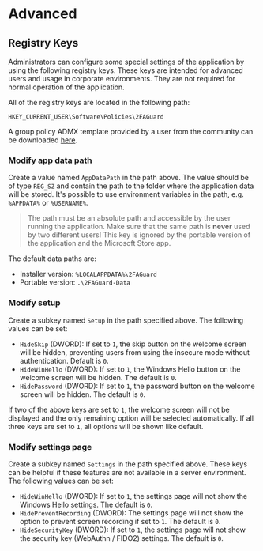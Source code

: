 # Advanced

## Registry Keys

Administrators can configure some special settings of the application by using the following registry keys. These keys are intended for advanced users and usage in corporate environments. They are not required for normal operation of the application.

All of the registry keys are located in the following path:

```
HKEY_CURRENT_USER\Software\Policies\2FAGuard
```

A group policy ADMX template provided by a user from the community can be downloaded [here](https://2faguard.app/static-content/2FAGuard-ADMX-Template.zip).

### Modify app data path

Create a value named `AppDataPath` in the path above. The value should be of type `REG_SZ` and contain the path to the folder where the application data will be stored. It's possible to use environment variables in the path, e.g. `%APPDATA%` or `%USERNAME%`.

> The path must be an absolute path and accessible by the user running the application. Make sure that the same path is **never** used by two different users! This key is ignored by the portable version of the application and the Microsoft Store app.

The default data paths are:

- Installer version: `%LOCALAPPDATA%\2FAGuard`
- Portable version: `.\2FAGuard-Data`

### Modify setup

Create a subkey named `Setup` in the path specified above. The following values can be set:

- `HideSkip` (DWORD): If set to `1`, the skip button on the welcome screen will be hidden, preventing users from using the insecure mode without authentication. Default is `0`.
- `HideWinHello` (DWORD): If set to `1`, the Windows Hello button on the welcome screen will be hidden. The default is `0`.
- `HidePassword` (DWORD): If set to `1`, the password button on the welcome screen will be hidden. The default is `0`.

If two of the above keys are set to `1`, the welcome screen will not be displayed and the only remaining option will be selected automatically. If all three keys are set to `1`, all options will be shown like default.

### Modify settings page

Create a subkey named `Settings` in the path specified above. These keys can be helpful if these features are not available in a server environment. The following values can be set:

- `HideWinHello` (DWORD): If set to `1`, the settings page will not show the Windows Hello settings. The default is `0`.
- `HidePreventRecording` (DWORD): The settings page will not show the option to prevent screen recording if set to `1`. The default is `0`.
- `HideSecurityKey` (DWORD): If set to `1`, the settings page will not show the security key (WebAuthn / FIDO2) settings. The default is `0`.
